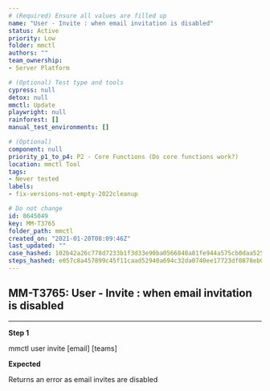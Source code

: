```yaml
---
# (Required) Ensure all values are filled up
name: "User - Invite : when email invitation is disabled"
status: Active
priority: Low
folder: mmctl
authors: ""
team_ownership: 
- Server Platform

# (Optional) Test type and tools
cypress: null
detox: null
mmctl: Update
playwright: null
rainforest: []
manual_test_environments: []

# (Optional)
component: null
priority_p1_to_p4: P2 - Core Functions (Do core functions work?)
location: mmctl Tool
tags: 
- Never tested
labels: 
- fix-versions-not-empty-2022cleanup

# Do not change
id: 8645049
key: MM-T3765
folder_path: mmctl
created_on: "2021-01-20T08:09:46Z"
last_updated: ""
case_hashed: 102b42a26c778d7233b1f3d33e90ba0566848a81fe944a575cb0daa5259dc7f3563fa7e1c597847330311c9a1455e89a
steps_hashed: e057c8a457899c45f11caad52940a694c32da0740ee17723df0878eb08b0d0c077a84b8d805a8667517d798e85bece7e
---
```


## MM-T3765: User - Invite : when email invitation is disabled

---

**Step 1**

mmctl user invite \[email] \[teams]

**Expected**

Returns an error as email invites are disabled
